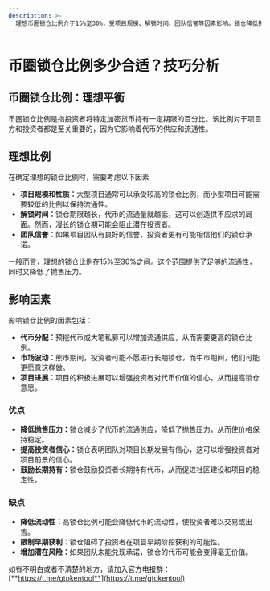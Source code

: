 ```yaml
---
description: >-
  理想币圈锁仓比例介于15%至30%，受项目规模、解锁时间、团队信誉等因素影响。锁仓降低抛售压力，提高投资者信心，鼓励长期持有；但缺点是降低流动性，限制早期获利，增加潜在风险。
---
```


# 币圈锁仓比例多少合适？技巧分析

## 币圈锁仓比例：理想平衡

币圈锁仓比例是指投资者将特定加密货币持有一定期限的百分比。该比例对于项目方和投资者都是至关重要的，因为它影响着代币的供应和流通性。

## 理想比例

在确定理想的锁仓比例时，需要考虑以下因素

* **项目规模和性质：**&#x5927;型项目通常可以承受较高的锁仓比例，而小型项目可能需要较低的比例以保持流通性。
* **解锁时间：**&#x9501;仓期限越长，代币的流通量就越低，这可以创造供不应求的局面。然而，漫长的锁仓期可能会阻止潜在投资者。
* **团队信誉：**&#x5982;果项目团队有良好的信誉，投资者更有可能相信他们的锁仓承诺。

一般而言，理想的锁仓比例在15%至30%之间。这个范围提供了足够的流通性，同时又降低了抛售压力。

## 影响因素

影响锁仓比例的因素包括：

* **代币分配：**&#x9884;挖代币或大笔私募可以增加流通供应，从而需要更高的锁仓比例。
* **市场波动：**&#x718A;市期间，投资者可能不愿进行长期锁仓，而牛市期间，他们可能更愿意这样做。
* **项目进展：**&#x9879;目的积极进展可以增强投资者对代币价值的信心，从而提高锁仓意愿。

### 优点

* **降低抛售压力：**&#x9501;仓减少了代币的流通供应，降低了抛售压力，从而使价格保持稳定。
* **提高投资者信心：**&#x9501;仓表明团队对项目长期发展有信心，这可以增强投资者对项目前景的信心。
* **鼓励长期持有：**&#x9501;仓鼓励投资者长期持有代币，从而促进社区建设和项目的稳定性。

### 缺点

* **降低流动性：**&#x9AD8;锁仓比例可能会降低代币的流动性，使投资者难以交易或出售。
* **限制早期获利：**&#x9501;仓阻碍了投资者在项目早期阶段获利的可能性。
* **增加潜在风险：**&#x5982;果团队未能兑现承诺，锁仓的代币可能会变得毫无价值。

如有不明白或者不清楚的地方，请加入官方电报群：[**https://t.me/gtokentool**](https://t.me/gtokentool)
